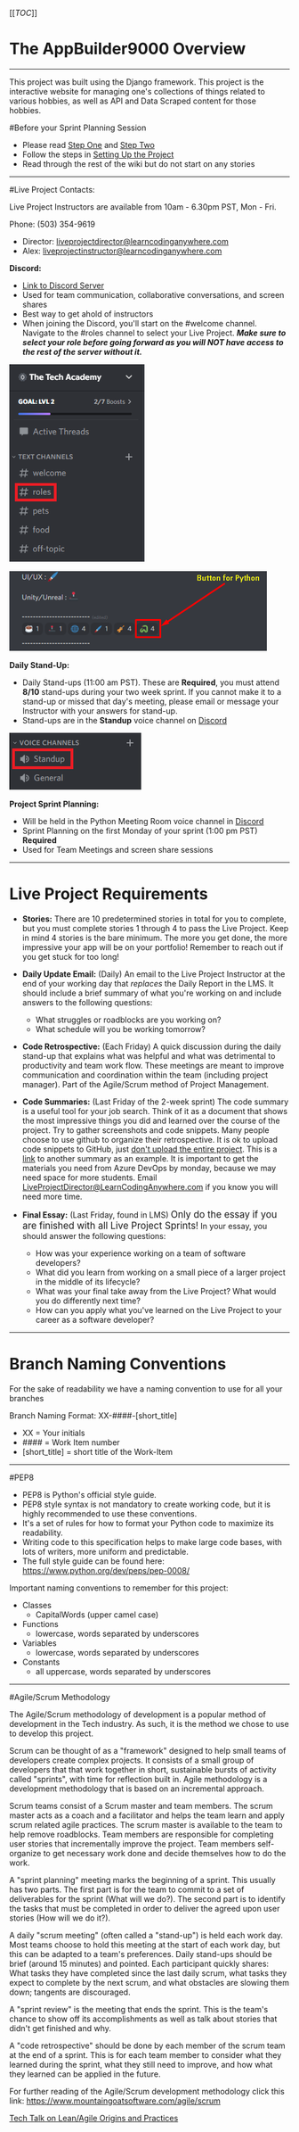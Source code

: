 [[_TOC_]]


# The AppBuilder9000 Overview
---
This project was built using the Django framework. This project is the interactive website for managing one's collections of things related to various hobbies, as well as API and Data Scraped content for those hobbies.


#Before your Sprint Planning Session
- Please read [Step One](https://docs.google.com/document/d/144kD40TogedXC_IO6YjhrOlXa_Ar_3JzhOjyk3KuCEc/edit?usp=sharing) and [Step Two](https://docs.google.com/document/d/1Cj-kmw7ppEWJT3V0pXJYF1Oqz-Ilg7Bl9W5ZNuatNzs/edit?usp=sharing)
- Follow the steps in [Setting Up the Project](/Setting-Up-the-Project) 
- Read through the rest of the wiki but do not start on any stories

---

#Live Project Contacts:

Live Project Instructors are available from 10am - 6.30pm PST, Mon - Fri.

Phone: (503) 354-9619 

- Director: [liveprojectdirector@learncodinganywhere.com]()
- Alex: [liveprojectinstructor@learncodinganywhere.com]()


**Discord:**
- [Link to Discord Server](https://discord.gg/XKD5sthURK) 
- Used for team communication, collaborative conversations, and screen shares
- Best way to get ahold of instructors
- When joining the Discord, you'll start on the #welcome channel. Navigate to the #roles channel to select your Live Project. ***Make sure to select your role before going forward as you will NOT have access to the rest of the server without it.***

![roles.PNG](/.attachments/roles-240f2ecb-fd7e-4855-9a8d-f36114de7828.PNG)

![pythonRoleSelect.png](/.attachments/pythonRoleSelect-3da41631-cbaf-460a-ac6b-4ea99edc9850.png)


**Daily Stand-Up:**
- Daily Stand-ups (11:00 am PST). These are **Required**, you must attend **8/10** stand-ups during your two week sprint. If you cannot make it to a stand-up or missed that day's meeting, please email or message your Instructor with your answers for stand-up.
- Stand-ups are in the **Standup** voice channel on [Discord](https://discord.gg/sQYfD5UV)

![standup.PNG](/.attachments/standup-989b9cd8-6126-4fe2-9f70-cbdf5165ffae.PNG)

**Project Sprint Planning:**
- Will be held in the Python Meeting Room voice channel in [Discord](https://discord.gg/sQYfD5UV)
- Sprint Planning on the first Monday of your sprint (1:00 pm PST) **Required**
- Used for Team Meetings and screen share sessions


---

# Live Project Requirements
- **Stories:**
There are 10 predetermined stories in total for you to complete, but you must complete stories 1 through 4 to pass the Live Project.  Keep in mind 4 stories is the bare minimum. The more you get done, the more impressive your app will be on your portfolio! Remember to reach out if you get stuck for too long!
- **Daily Update Email:** 
(Daily)
An email to the Live Project Instructor at the end of your working day that *replaces* the Daily Report in the LMS. It should include a brief summary of what you're working on and include answers to the following questions:
  - What struggles or roadblocks are you working on?
  - What schedule will you be working tomorrow?

- **Code Retrospective:** 
(Each Friday)
A quick discussion during the daily stand-up that explains what was helpful and what was detrimental to productivity and team work flow. These meetings are meant to improve communication and coordination within the team (including project manager). Part of the Agile/Scrum method of Project Management.

- **Code Summaries:** 
(Last Friday of the 2-week sprint)
The code summary is a useful tool for your job search. Think of it as a document that shows the most impressive things you did and learned over the course of the project. Try to gather screenshots and code snippets. Many people choose to use github to organize their retrospective. It is ok to upload code snippets to GitHub,  just <ins>don't upload the entire project</ins>. This is a [link](https://github.com/BenjaminLSchwab/JobPlacementDashboard) to another summary as an example. It is important to get the materials you need from Azure DevOps by monday, because we may need space for more students. Email LiveProjectDirector@LearnCodingAnywhere.com if you know you will need more time.

- **Final Essay:** 
(Last Friday, found in LMS)
<big>Only do the essay if you are finished with all Live Project Sprints!</big>
In your essay, you should answer the following questions:

  - How was your experience working on a team of software developers?
  - What did you learn from working on a small piece of a larger project in the middle of its lifecycle?
  - What was your final take away from the Live Project? What would you do differently next time?
  - How can you apply what you've learned on the Live Project to your career as a software developer?

---
# Branch Naming Conventions
For the sake of readability we have a naming convention to use for all your branches

Branch Naming Format:
XX-####-[short_title]

- XX = Your initials
- \#### = Work Item number
- [short_title] = short title of the Work-Item

---
#PEP8 

- PEP8 is Python's official style guide. 
- PEP8 style syntax is not mandatory to create working code, but it is highly recommended to use these conventions.
- It's a set of rules for how to format your Python code to maximize its readability. 
- Writing code to this specification helps to make large code bases, with lots of writers, more uniform and predictable.  
- The full style guide can be found here: https://www.python.org/dev/peps/pep-0008/

Important naming conventions to remember for this project:
- Classes
   - CapitalWords (upper camel case)
- Functions
   - lowercase, words separated by underscores
- Variables
   - lowercase, words separated by underscores
- Constants
   - all uppercase, words separated by underscores

---
#Agile/Scrum Methodology

The Agile/Scrum methodology of development is a popular method of development in the Tech industry.  As such, it is the method we chose to use to develop this project.

Scrum can be thought of as a "framework" designed to help small teams of developers create complex projects. It consists of a small group of developers that that work together in short, sustainable bursts of activity called "sprints", with time for reflection built in. Agile methodology is a development methodology that is based on an incremental approach.

Scrum teams consist of a Scrum master and team members. The scrum master acts as a coach and a facilitator and helps the team learn and apply scrum related agile practices.  The scrum master is available to the team to help remove roadblocks. Team members are responsible for completing user stories that incrementally improve the project.  Team members self-organize to get necessary work done and decide themselves how to do the work.

A "sprint planning" meeting marks the beginning of a sprint. This usually has two parts. The first part is for the team to commit to a set of deliverables for the sprint (What will we do?).  The second part is to identify the tasks that must be completed in order to deliver the agreed upon user stories (How will we do it?).

A daily "scrum meeting" (often called a "stand-up") is held each work day. Most teams choose to hold this meeting at the start of each work day, but this can be adapted to a team's preferences. Daily stand-ups should be brief (around 15 minutes) and pointed. Each participant quickly shares: What tasks they have completed since the last daily scrum, what tasks they expect to complete by the next scrum, and what obstacles are slowing them down; tangents are discouraged.

A "sprint review" is the meeting that ends the sprint. This is the team's chance to show off its accomplishments as well as talk about stories that didn't get finished and why.

A "code retrospective" should be done by each member of the scrum team at the end of a sprint. This is for each team member to consider what they learned during the sprint, what they still need to improve, and how what they learned can be applied in the future.

For further reading of the Agile/Scrum development methodology click this link: https://www.mountaingoatsoftware.com/agile/scrum

[Tech Talk on Lean/Agile Origins and Practices](https://www.youtube.com/watch?v=sgy5L9UhW1g)

